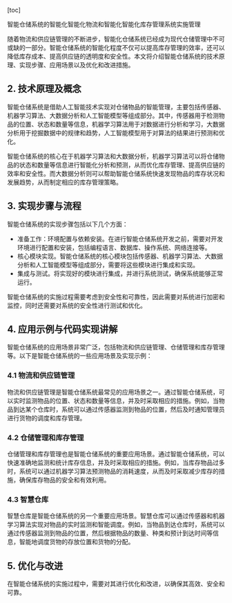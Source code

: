 
[toc]                    
                
                
智能仓储系统的智能化智能化物流和智能化智能化库存管理系统实施管理

随着物流和供应链管理的不断进步，智能化仓储系统已经成为现代仓储管理中不可或缺的一部分。智能仓储系统的智能化程度不仅可以提高库存管理的效率，还可以降低库存成本、提高供应链的透明度和安全性。本文将介绍智能仓储系统的技术原理、实现步骤、应用场景以及优化和改进措施。

## 2. 技术原理及概念

智能仓储系统是借助人工智能技术实现对仓储物品的智能管理，主要包括传感器、机器学习算法、大数据分析和人工智能模型等组成部分。其中，传感器用于检测物品的位置、状态和数量等信息，机器学习算法用于对数据进行分析和学习，大数据分析用于挖掘数据中的规律和趋势，人工智能模型用于对算法的结果进行预测和优化。

智能仓储系统的核心在于机器学习算法和大数据分析，机器学习算法可以将仓储物品的状态和数量等信息进行智能化分析和预测，从而优化库存管理、提高供应链的效率和安全性。而大数据分析则可以帮助智能仓储系统快速发现物品的库存状况和发展趋势，从而制定相应的库存管理策略。

## 3. 实现步骤与流程

智能仓储系统的实现步骤包括以下几个方面：

- 准备工作：环境配置与依赖安装。在进行智能仓储系统开发之前，需要对开发环境进行配置和安装，包括编程语言、数据库、操作系统、网络连接等。
- 核心模块实现。智能仓储系统的核心模块包括传感器、机器学习算法、大数据分析和人工智能模型等组成部分，需要将这些模块进行集成和实现。
- 集成与测试。将实现好的模块进行集成，并进行系统测试，确保系统能够正常运行。

智能仓储系统的实施过程需要考虑到安全性和可靠性，因此需要对系统进行加密和监控，同时还需要对系统的安全性进行测试和优化。

## 4. 应用示例与代码实现讲解

智能仓储系统的应用场景非常广泛，包括物流和供应链管理、仓储管理和库存管理等。以下是智能仓储系统的一些应用场景及实现示例：

### 4.1 物流和供应链管理

物流和供应链管理是智能仓储系统最常见的应用场景之一。通过智能仓储系统，可以实时监测物品的位置、状态和数量等信息，并及时采取相应的措施。例如，当物品到达某个仓库时，系统可以通过传感器监测到物品的位置，然后及时通知管理员进行货物的调度和库存管理。

### 4.2 仓储管理和库存管理

仓储管理和库存管理也是智能仓储系统的重要应用场景。通过智能仓储系统，可以快速准确地监测和统计库存信息，并及时采取相应的措施。例如，当库存物品过多时，系统可以通过机器学习算法预测物品的消耗速度，从而及时采取减少库存的措施，确保库存物品的安全和有效利用。

### 4.3 智慧仓库

智慧仓库是智能仓储系统的另一个重要应用场景。智慧仓库可以通过传感器和机器学习算法实现对物品的实时监测和智能调度。例如，当物品到达仓库时，系统可以通过传感器监测到物品的位置，然后根据物品的数量、种类和预计到达时间等信息，智能地调度货物的存放位置和货物的分配。

## 5. 优化与改进

在智能仓储系统的实施过程中，需要对其进行优化和改进，以确保其高效、安全和可靠。

